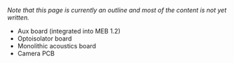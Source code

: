 
*Note that this page is currently an outline and most of the content is not yet written.*

- Aux board (integrated into MEB 1.2)
- Optoisolator board
- Monolithic acoustics board
- Camera PCB
